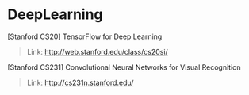 # DeepLearning

[Stanford CS20]  TensorFlow for Deep Learning
> Link: http://web.stanford.edu/class/cs20si/

[Stanford CS231] Convolutional Neural Networks for Visual Recognition
> Link: http://cs231n.stanford.edu/
